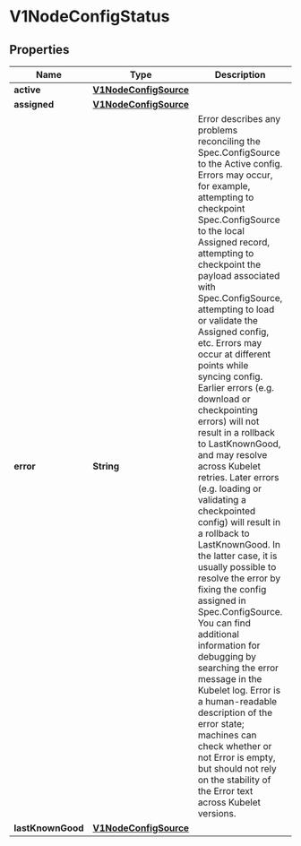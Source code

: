 
# V1NodeConfigStatus

## Properties
Name | Type | Description | Notes
------------ | ------------- | ------------- | -------------
**active** | [**V1NodeConfigSource**](V1NodeConfigSource.md) |  |  [optional]
**assigned** | [**V1NodeConfigSource**](V1NodeConfigSource.md) |  |  [optional]
**error** | **String** | Error describes any problems reconciling the Spec.ConfigSource to the Active config. Errors may occur, for example, attempting to checkpoint Spec.ConfigSource to the local Assigned record, attempting to checkpoint the payload associated with Spec.ConfigSource, attempting to load or validate the Assigned config, etc. Errors may occur at different points while syncing config. Earlier errors (e.g. download or checkpointing errors) will not result in a rollback to LastKnownGood, and may resolve across Kubelet retries. Later errors (e.g. loading or validating a checkpointed config) will result in a rollback to LastKnownGood. In the latter case, it is usually possible to resolve the error by fixing the config assigned in Spec.ConfigSource. You can find additional information for debugging by searching the error message in the Kubelet log. Error is a human-readable description of the error state; machines can check whether or not Error is empty, but should not rely on the stability of the Error text across Kubelet versions. |  [optional]
**lastKnownGood** | [**V1NodeConfigSource**](V1NodeConfigSource.md) |  |  [optional]



